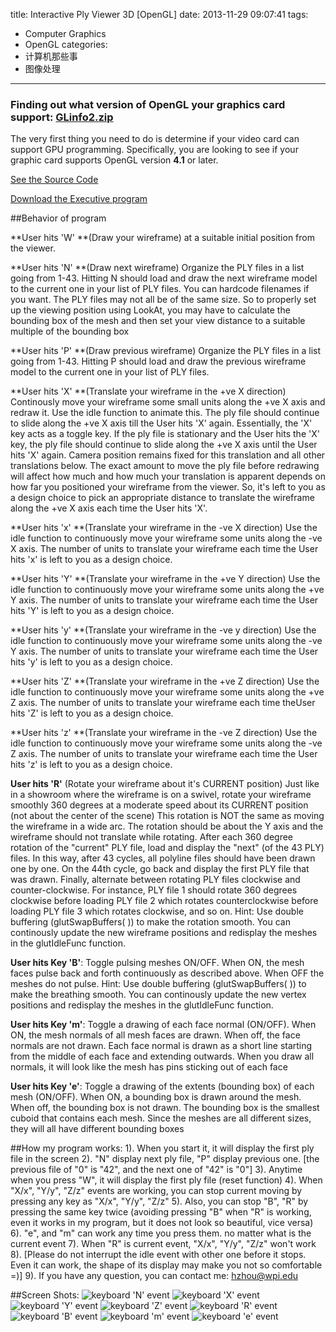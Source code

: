 title: Interactive Ply Viewer 3D [OpenGL]
date: 2013-11-29 09:07:41
tags:
  - Computer Graphics
  - OpenGL
categories:
  - 计算机那些事
  - 图像处理
---

### Finding out what version of OpenGL your graphics card support: [GLinfo2.zip](/demo/ComputerGraphics/GLinfo2.zip)
The very first thing you need to do is determine if your video card can support GPU programming. Specifically, you are looking to see if your graphic card supports OpenGL version **4.1** or later.

[See the Source Code](https://github.com/zhouhao/CS543-Computer-Graphics-Course-Project/tree/master/HW2)

[Download the Executive program](/demo/ComputerGraphics/Interactive_Ply_Viewer_3D.zip)
<!-- more -->
##Behavior of program

**User hits 'W' **(Draw your wireframe) at a suitable initial position from the viewer.

**User hits 'N' **(Draw next wireframe) Organize the PLY files in a list going from 1-43. Hitting N should load and draw the next wireframe model to the current one in your list of PLY files. You can hardcode filenames if you want. The PLY files may not all be of the same size. So to properly set up the viewing position using LookAt, you may have to calculate the bounding box of the mesh and then set your view distance to a suitable multiple of the bounding box

**User hits 'P' **(Draw previous wireframe) Organize the PLY files in a list going from 1-43. Hitting P should load and draw the previous wireframe model to the current one in your list of PLY files.

**User hits 'X' **(Translate your wireframe in the +ve X direction) Continously move your wireframe some small units along the +ve X axis and redraw it. Use the idle function to animate this. The ply file should continue to slide along the +ve X axis till the User hits 'X' again. Essentially, the 'X' key acts as a toggle key. If the ply file is stationary and the User hits the 'X' key, the ply file should continue to slide along the +ve X axis until the User hits 'X' again. Camera position remains fixed for this translation and all other translations below. The exact amount to move the ply file before redrawing will affect how much and how much your translation is apparent depends on how far you positioned your wireframe from the viewer. So, it's left to you as a design choice to pick an appropriate distance to translate the wireframe along the +ve X axis each time the User hits 'X'.

**User hits 'x' **(Translate your wireframe in the -ve X direction) Use the idle function to continuously move your wireframe some units along the -ve X axis. The number of units to translate your wireframe each time the User hits 'x' is left to you as a design choice.

**User hits 'Y' **(Translate your wireframe in the +ve Y direction) Use the idle function to continuously move your wireframe some units along the +ve Y axis. The number of units to translate your wireframe each time the User hits 'Y' is left to you as a design choice.

**User hits 'y' **(Translate your wireframe in the -ve y direction) Use the idle function to continuously move your wireframe some units along the -ve Y axis. The number of units to translate your wireframe each time the User hits 'y' is left to you as a design choice.

**User hits 'Z' **(Translate your wireframe in the +ve Z direction) Use the idle function to continuously move your wireframe some units along the +ve Z axis. The number of units to translate your wireframe each time theUser hits 'Z' is left to you as a design choice.

**User hits 'z' **(Translate your wireframe in the -ve Z direction) Use the idle function to continuously move your wireframe some units along the -ve Z axis. The number of units to translate your wireframe each time the User hits 'z' is left to you as a design choice.

**User hits 'R'** (Rotate your wireframe about it's CURRENT position) Just like in a showroom where the wireframe is on a swivel, rotate your wireframe smoothly 360 degrees at a moderate speed about its CURRENT position (not about the center of the scene) This rotation is NOT the same as moving the wireframe in a wide arc. The rotation should be about the Y axis and the wireframe should not translate while rotating. After each 360 degree rotation of the "current" PLY file, load and display the "next" (of the 43 PLY) files. In this way, after 43 cycles, all polyline files should have been drawn one by one. On the 44th cycle, go back and display the first PLY file that was drawn. Finally, alternate between rotating PLY files clockwise and counter-clockwise. For instance, PLY file 1 should rotate 360 degrees clockwise before loading PLY file 2 which rotates counterclockwise before loading PLY file 3 which rotates clockwise, and so on. Hint: Use double buffering (glutSwapBuffers( )) to make the rotation smooth. You can continously update the new wireframe positions and redisplay the meshes in the glutIdleFunc function.

**User hits Key 'B'**: Toggle pulsing meshes ON/OFF. When ON, the mesh faces pulse back and forth continuously as described above. When OFF the meshes do not pulse. Hint: Use double buffering (glutSwapBuffers( )) to make the breathing smooth. You can continously update the new vertex positions and redisplay the meshes in the glutIdleFunc function.

**User hits Key 'm'**: Toggle a drawing of each face normal (ON/OFF). When ON, the mesh normals of all mesh faces are drawn. When off, the face normals are not drawn. Each face normal is drawn as a short line starting from the middle of each face and extending outwards. When you draw all normals, it will look like the mesh has pins sticking out of each face

**User hits Key 'e'**: Toggle a drawing of the extents (bounding box) of each mesh (ON/OFF). When ON, a bounding box is drawn around the mesh. When off, the bounding box is not drawn. The bounding box is the smallest cuboid that contains each mesh. Since the meshes are all different sizes, they will all have different bounding boxes

##How my program works:
1). When you start it, it will display the first ply file in the screen
2). "N" display next ply file, "P" display previous one. [the previous file of "0" is "42", and the next one of "42" is "0"]
3). Anytime when you press "W", it will display the first ply file (reset function)
4). When "X/x", "Y/y", "Z/z" events are working, you can stop current moving by pressing any key as "X/x", "Y/y", "Z/z"
5). Also, you can stop "B", "R" by pressing the same key twice (avoiding pressing "B" when "R" is working, even it works in my program, but it does not look so beautiful, vice versa)
6). "e", and "m" can work any time you press them. no matter what is the current event
7). When "R" is current event, "X/x", "Y/y", "Z/z" won't work
8). [Please do not interrupt the idle event with other one before it stops. Even it can work, the shape of its display may make you not so comfortable =)]
9). If you have any question, you can contact me: <a href="mailto:hzhou@wpi.edu">hzhou@wpi.edu</a>

##Screen Shots:
![keyboard 'N' event](/img/blog/OpenGL/hw2/1.PNG "keyboard 'N' event")
![keyboard 'X' event](/img/blog/OpenGL/hw2/2.PNG "keyboard 'X' event")
![keyboard 'Y' event](/img/blog/OpenGL/hw2/3.PNG "keyboard 'Y' event")
![keyboard 'Z' event](/img/blog/OpenGL/hw2/3_5.PNG "keyboard 'Z' event")
![keyboard 'R' event](/img/blog/OpenGL/hw2/3_7.PNG "keyboard 'R' event")
![keyboard 'B' event](/img/blog/OpenGL/hw2/4.PNG "keyboard 'B' event")
![keyboard 'm' event](/img/blog/OpenGL/hw2/5.PNG "keyboard 'm' event")
![keyboard 'e' event](/img/blog/OpenGL/hw2/6.PNG "keyboard 'e' event")
